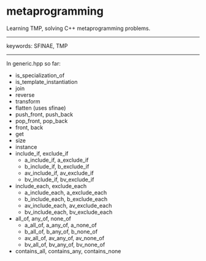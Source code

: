 # metaprogramming

Learning TMP, solving C++ metaprogramming problems.

-----

keywords: SFINAE, TMP

-----

In generic.hpp so far:

* is_specialization_of
* is_template_instantiation
* join
* reverse
* transform
* flatten (uses sfinae)
* push_front, push_back
* pop_front, pop_back
* front, back
* get
* size
* instance
* include_if, exclude_if
  * a_include_if, a_exclude_if
  * b_include_if, b_exclude_if
  * av_include_if, av_exclude_if
  * bv_include_if, bv_exclude_if
* include_each, exclude_each
  * a_include_each, a_exclude_each
  * b_include_each, b_exclude_each
  * av_include_each, av_exclude_each
  * bv_include_each, bv_exclude_each
* all_of, any_of, none_of
  * a_all_of, a_any_of, a_none_of
  * b_all_of, b_any_of, b_none_of
  * av_all_of, av_any_of, av_none_of
  * bv_all_of, bv_any_of, bv_none_of
* contains_all, contains_any, contains_none